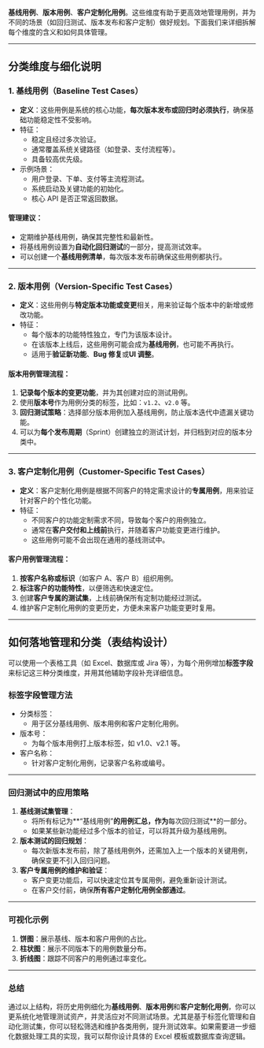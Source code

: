 **基线用例**、**版本用例**、**客户定制化用例**。这些维度有助于更高效地管理用例，并为不同的场景（如回归测试、版本发布和客户定制）做好规划。下面我们来详细拆解每个维度的含义和如何具体管理。

------

## **分类维度与细化说明**

### 1. **基线用例（Baseline Test Cases）**

- **定义**：这些用例是系统的核心功能，**每次版本发布或回归时必须执行**，确保基础功能稳定性不受影响。
- 特征：
  - 稳定且经过多次验证。
  - 通常覆盖系统关键路径（如登录、支付流程等）。
  - 具备较高优先级。
- 示例场景：
  - 用户登录、下单、支付等主流程测试。
  - 系统启动及关键功能的初始化。
  - 核心 API 是否正常返回数据。

#### **管理建议**：

- 定期维护基线用例，确保其完整性和最新性。
- 将基线用例设置为**自动化回归测试**的一部分，提高测试效率。
- 可以创建一个**基线用例清单**，每次版本发布前确保这些用例都执行。

------

### 2. **版本用例（Version-Specific Test Cases）**

- **定义**：这些用例与**特定版本功能或变更**相关，用来验证每个版本中的新增或修改功能。
- 特征：
  - 每个版本的功能特性独立，专门为该版本设计。
  - 在该版本上线后，这些用例可能会成为**基线用例**，也可能不再执行。
  - 适用于**验证新功能**、**Bug 修复**或**UI 调整**。

#### **版本用例管理流程**：

1. **记录每个版本的变更功能**，并为其创建对应的测试用例。
2. 使用**版本号**作为用例分类的标签，比如：`v1.2`、`v2.0` 等。
3. **回归测试策略**：选择部分版本用例加入基线用例，防止版本迭代中遗漏关键功能。
4. 可以为**每个发布周期**（Sprint）创建独立的测试计划，并归档到对应的版本分类中。

------

### 3. **客户定制化用例（Customer-Specific Test Cases）**

- **定义**：客户定制化用例是根据不同客户的特定需求设计的**专属用例**，用来验证针对客户的个性化功能。
- 特征：
  - 不同客户的功能定制需求不同，导致每个客户的用例独立。
  - 通常在**客户交付和上线前**执行，并随着客户功能变更进行维护。
  - 这些用例可能不会出现在通用的基线测试中。

#### **客户用例管理流程**：

1. **按客户名称或标识**（如客户 A、客户 B）组织用例。
2. **标注客户的功能特性**，以便筛选和快速定位。
3. 创建**客户专属的测试集**，上线前确保所有定制功能经过测试。
4. 维护客户定制化用例的变更历史，方便未来客户功能变更时复用。

------

## **如何落地管理和分类（表结构设计）**

可以使用一个表格工具（如 Excel、数据库或 Jira 等），为每个用例增加**标签字段**来标记这三种分类维度，并用其他辅助字段补充详细信息。

### **标签字段管理方法**

- 分类标签：
  - 用于区分基线用例、版本用例和客户定制化用例。
- 版本号：
  - 为每个版本用例打上版本标签，如 v1.0、v2.1 等。
- 客户名称：
  - 针对客户定制化用例，记录客户名称或编号。

------

### **回归测试中的应用策略**

1. **基线测试集管理**：
   - 将所有标记为**“基线用例”**的用例汇总，作为**每次回归测试**的一部分。
   - 如果某些新功能经过多个版本的验证，可以将其升级为基线用例。
2. **版本测试的回归规划**：
   - 每次新版本发布前，除了基线用例外，还需加入上一个版本的关键用例，确保变更不引入回归问题。
3. **客户专属用例的维护和验证**：
   - 客户变更功能后，可以快速定位其专属用例，避免重新设计测试。
   - 在客户交付前，确保**所有客户定制化用例全部通过**。

------

### **可视化示例**

1. **饼图**：展示基线、版本和客户用例的占比。
2. **柱状图**：展示不同版本下的用例数量分布。
3. **折线图**：跟踪不同客户的用例通过率变化。

------

### **总结**

通过以上结构，将历史用例细化为**基线用例**、**版本用例**和**客户定制化用例**，你可以更系统化地管理测试资产，并灵活应对不同测试场景。尤其是基于标签化管理和自动化测试集，你可以轻松筛选和维护各类用例，提升测试效率。如果需要进一步细化数据处理工具的实现，我可以帮你设计具体的 Excel 模板或数据库查询逻辑。